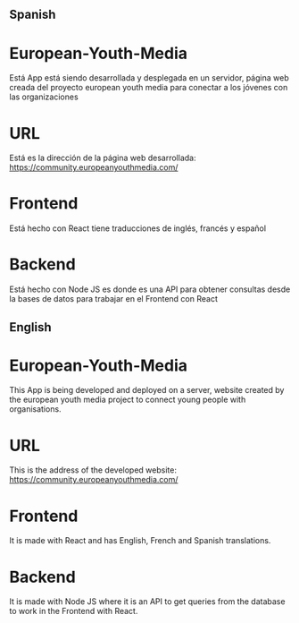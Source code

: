 ## Spanish
# European-Youth-Media
Está App está siendo desarrollada y desplegada en un servidor, página web creada del proyecto european youth media para conectar a los jóvenes con las organizaciones

# URL
Está es la dirección de la página web desarrollada: https://community.europeanyouthmedia.com/

# Frontend
Está hecho con React tiene traducciones de inglés, francés y español

 # Backend
Está hecho con Node JS es donde es una API para obtener consultas desde la bases de datos para trabajar en el Frontend con React

 ## English
# European-Youth-Media
This App is being developed and deployed on a server, website created by the european youth media project to connect young people with organisations.

# URL
This is the address of the developed website: https://community.europeanyouthmedia.com/

# Frontend
It is made with React and has English, French and Spanish translations.

# Backend
It is made with Node JS where it is an API to get queries from the database to work in the Frontend with React.
